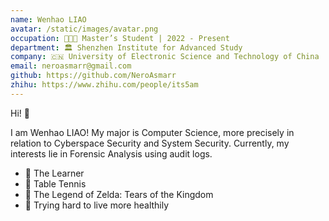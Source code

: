 ```yaml
---
name: Wenhao LIAO
avatar: /static/images/avatar.png
occupation: 👨🏻‍💻 Master’s Student | 2022 - Present
department: 🏛️ Shenzhen Institute for Advanced Study
company: 🇨🇳 University of Electronic Science and Technology of China
email: neroasmarr@gmail.com
github: https://github.com/NeroAsmarr
zhihu: https://www.zhihu.com/people/its5am
---
```


Hi! 👋

I am Wenhao LIAO! My major is Computer Science, more precisely in relation to Cyberspace Security and System Security. Currently, my interests lie in Forensic Analysis using audit logs.

- 🐣 The Learner
- 🏓️ Table Tennis
- 🥇 The Legend of Zelda: Tears of the Kingdom
- 🤥 Trying hard to live more healthily
